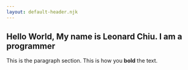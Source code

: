 ```yaml
---
layout: default-header.njk
---
```


## Hello World, My name is Leonard Chiu. I am a programmer

This is the paragraph section. This is how you **bold** the text.